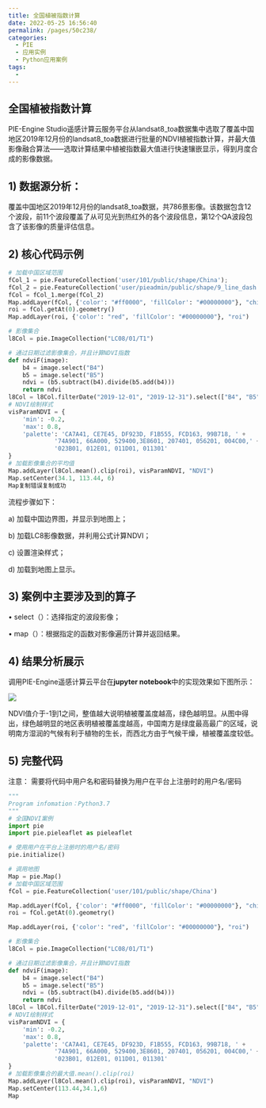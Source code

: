 ```yaml
---
title: 全国植被指数计算
date: 2022-05-25 16:56:40
permalink: /pages/50c238/
categories:
  - PIE
  - 应用实例
  - Python应用案例
tags:
  - 
---
```

## 全国植被指数计算

PIE-Engine Studio遥感计算云服务平台从landsat8_toa数据集中选取了覆盖中国地区2019年12月份的landsat8_toa数据进行批量的NDVI植被指数计算，并最大值影像融合算法——选取计算结果中植被指数最大值进行快速镶嵌显示，得到月度合成的影像数据。

## **1)** **数据源分析：**

覆盖中国地区2019年12月份的landsat8_toa数据，共786景影像。该数据包含12个波段，前11个波段覆盖了从可见光到热红外的各个波段信息，第12个QA波段包含了该影像的质量评估信息。

## **2)** **核心代码示例**

```python
# 加载中国区域范围
fCol_1 = pie.FeatureCollection('user/101/public/shape/China');
fCol_2 = pie.FeatureCollection('user/pieadmin/public/shape/9_line_dash');
fCol = fCol_1.merge(fCol_2)
Map.addLayer(fCol, {'color': "#ff0000", 'fillColor': "#00000000"}, "china")
roi = fCol.getAt(0).geometry()
Map.addLayer(roi, {'color': "red", 'fillColor': "#00000000"}, "roi")

# 影像集合
l8Col = pie.ImageCollection("LC08/01/T1")

# 通过日期过滤影像集合，并且计算NDVI指数
def ndviF(image):
    b4 = image.select("B4")
    b5 = image.select("B5")
    ndvi = (b5.subtract(b4).divide(b5.add(b4)))
    return ndvi
l8Col = l8Col.filterDate("2019-12-01", "2019-12-31").select(["B4", "B5"]).map(ndviF)
# NDVI绘制样式
visParamNDVI = {
    'min': -0.2,
    'max': 0.8,
    'palette': 'CA7A41, CE7E45, DF923D, F1B555, FCD163, 99B718, ' +
             '74A901, 66A000, 529400,3E8601, 207401, 056201, 004C00,' +
             '023B01, 012E01, 011D01, 011301'
}
# 加载影像集合的平均值
Map.addLayer(l8Col.mean().clip(roi), visParamNDVI, "NDVI")
Map.setCenter(34.1, 113.44, 6)
Map复制错误复制成功
```

流程步骤如下：

a) 加载中国边界图，并显示到地图上；

b) 加载LC8影像数据，并利用公式计算NDVI；

c) 设置渲染样式；

d) 加载到地图上显示。

## **3) 案例中主要涉及到的算子**

• select（）：选择指定的波段影像；

• map（）：根据指定的函数对影像遍历计算并返回结果。

## **4)** **结果分析展示**

调用PIE-Engine遥感计算云平台在**jupyter notebook**中的实现效果如下图所示：

![](http://pics.landcover100.com/pics/20222225/628df0431ccf7.png)

NDVI值介于-1到1之间，整值越大说明植被覆盖度越高，绿色越明显。从图中得出，绿色越明显的地区表明植被覆盖度越高，中国南方是绿度最高最广的区域，说明南方湿润的气候有利于植物的生长，而西北方由于气候干燥，植被覆盖度较低。

## **5)** **完整代码**

注意：
需要将代码中用户名和密码替换为用户在平台上注册时的用户名/密码

```python
"""
Program infomation：Python3.7
"""
# 全国NDVI案例
import pie
import pie.pieleaflet as pieleaflet

# 使用用户在平台上注册时的用户名/密码
pie.initialize()

# 调用地图
Map = pie.Map()
# 加载中国区域范围
fCol = pie.FeatureCollection('user/101/public/shape/China')

Map.addLayer(fCol, {'color': "#ff0000", 'fillColor': "#00000000"}, "china")
roi = fCol.getAt(0).geometry()

Map.addLayer(roi, {'color': "red", 'fillColor': "#00000000"}, "roi")

# 影像集合
l8Col = pie.ImageCollection("LC08/01/T1")

# 通过日期过滤影像集合，并且计算NDVI指数
def ndviF(image):
    b4 = image.select("B4")
    b5 = image.select("B5")
    ndvi = (b5.subtract(b4).divide(b5.add(b4)))
    return ndvi
l8Col = l8Col.filterDate("2019-12-01", "2019-12-31").select(["B4", "B5"]).map(ndviF)
# NDVI绘制样式
visParamNDVI = {
    'min': -0.2,
    'max': 0.8,
    'palette': 'CA7A41, CE7E45, DF923D, F1B555, FCD163, 99B718, ' +
             '74A901, 66A000, 529400,3E8601, 207401, 056201, 004C00,' +
             '023B01, 012E01, 011D01, 011301'
}
# 加载影像集合的最大值.mean().clip(roi)
Map.addLayer(l8Col.mean().clip(roi), visParamNDVI, "NDVI")
Map.setCenter(113.44,34.1,6)
Map
```